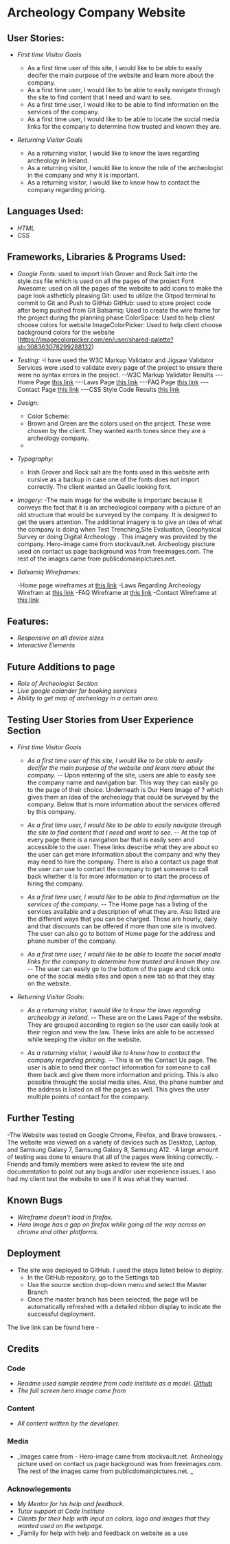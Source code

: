 # Archeology Company Website

## User Stories:
- _First time Visitor Goals_
  - As a first time user of this site, I would like to be able to easily decifer the main purpose of the website and learn more about the company.
  - As a first time user, I would like to be able to easily navigate through the site to find content that I need and want to see.
  - As a first time user, I would like to be able to find information on the services of the company. 
  - As a first time user, I would like to be able to locate the social media links for the company to determine how trusted and known they are.

- _Returning Visitor Goals_
  - As a returning visitor, I would like to know the laws regarding archeology in Ireland.
  - As a returning visitor, I would like to know the role of the archeologist in the company and why it is important.
  - As a returning visitor, I would like to know how to contact the company regarding pricing.

## Languages Used:

- _HTML_
- _CSS_

## Frameworks, Libraries & Programs Used:

- _Google Fonts:_ used to import Irish Grover and Rock Salt into the style.css file which is used on all the pages of the project
Font Awesome: used on all the pages of the website to add icons to make the page look astheticly pleasing
Git: used to utilize the Gitpod terminal to commit to Git and Push to GitHub
GitHub: used to store project code after being pushed from Git
Balsamiq: Used to create the wire frame for the project during the planning phase
ColorSpace: Used to help client choose colors for website
ImageColorPicker: Used to help client choose background colors for the website (https://imagecolorpicker.com/en/user/shared-palette?id=308363078299288132)

- _Testing:_
  -I have used the W3C Markup Validator and Jigsaw Validator Services were used to validate every page of the project to ensure there were no syntax errors in the project.
  --W3C Markup Validator Results
  ---Home Page [this link](testing/home-testing.txt)
  ---Laws Page [this link](testing/laws-testing.txt)
  ---FAQ Page [this link](testing/faq-testing.txt)
  ---Contact Page [this link](testing/contact-testing.txt)
  ---CSS Style Code Results [this link](testing/css-testing.txt)

- _Design:_
  - Color Scheme: 
  - Brown and Green are the colors used on the project.  These were chosen by the client. They wanted earth tones since they are a archeology company.
  - 

- _Typography:_
  - Irish Grover and Rock salt are the fonts used in this website with cursive as a backup in case one of the fonts does not import correctly. The client wanted an Gaelic looking font.

- _Imagery:_
  -The main image for the website is important because it conveys the fact that it is an archeological company with a picture of an old structure that would be surveyed by the company. It is designed to get the users attention.  The additional imagery is to give an idea of what the company is doing when  Test Trenching,Site Evaluation, Geophysical Survey or doing Digital Archeology . This imagery was provided by the company. Hero-image came from stockvault.net. Archeology piscture used on contact us page background was from freeimages.com. The rest of the images came from publicdomainpictures.net. 

- _Balsamiq Wireframes:_

  -Home page wireframes at [this link](wireframes/home-page.pdf)
  -Laws Regarding Archeology Wirefram at [this link](wireframes/laws.pdf)
  -FAQ Wireframe at [this link](wireframes/faq.pdf)
  -Contact Wireframe at [this link](wireframes/contact-us.pdf)
## Features:

- _Responsive on all device sizes_
- _Interactive Elements_

## Future Additions to page
- _Role of Archeologist Section_
- _Live google calander for booking services_
- _Ability to get map of archeology in a certain area._

## Testing User Stories from User Experience Section
- _First time Visitor Goals_
  - _As a first time user of this site, I would like to be able to easily decifer the main purpose of the website and learn more about the company._
  -- Upon entering of the site, users are able to easily see the company name and navigation bar. This way they can easily go to the page of their choice. Underneath is Our Hero Image of ? which gives them an idea of the archeology that could be surveyed by the company. Below that is more information about the services offered by this company. 

  - _As a first time user, I would like to be able to easily navigate through the site to find content that I need and want to see._
  -- At the top of every page there is a navigation bar that is easily seen and accessible to the user. These links describe what they are about so the user can get more information about the company and why they may need to hire the company. There is also a contact us page that the user can use to contact the company to get someone to call back whether it is for more information or to start the process of hiring the company.

  - _As a first time user, I would like to be able to find information on the services of the company._ 
  -- The Home page has a listing of the services available and a description of what they are. Also listed are the different ways that you can be charged.  Those are hourly, daily and that discounts can be offered if more than one site is involved. The user can also go to bottom of Home page for the address and phone number of the company.

  - _As a first time user, I would like to be able to locate the social media links for the company to determine how trusted and known they are._
  -- The user can easily go to the bottom of the page and click onto one of the social media sites and open a new tab so that they stay on the website.


- _Returning Visitor Goals:_ 
  - _As a returning visitor, I would like to know the laws regarding archeology in ireland._
  -- These are on the Laws Page of the website.  They are grouped according to region so the user can easily look at their region and view the law.  These links are able to be accessed while keeping the visitor on the website.

  - _As a returning visitor, I would like to know how to contact the company regarding pricing._ 
  -- This is on the Contact Us page.  The user is able to send their contact information for someone to call them back and give them more information and pricing.  This is also possible throught the social media sites. Also, the phone number and the address is listed on all the pages as well. This gives the user multiple points of contact for the company.

## Further Testing
  -The Website was tested on Google Chrome, Firefox, and Brave browsers.
  -The website was viewed on a variety of devices such as Desktop, Laptop, and Samsung Galaxy 7, Samsung Galaxy 8, Samsung A12.
  -A large amount of testing was done to ensure that all of the pages were linking correctly. 
  -Friends and family members were asked to review the site and documentation to point out any bugs and/or user experience issues. I aso had my client test the website to see if it was what they wanted.

## Known Bugs
- _Wireframe doesn't load in firefox._
- _Hero Image has a gap on firefox while going all the way across on chrome and other platforms._

## Deployment

- The site was deployed to GitHub. I used the steps listed below to deploy. 
  - In the GitHub repository, go to the Settings tab 
  - Use the source section drop-down menu and select the Master Branch
  - Once the master branch has been selected, the page will be automatically refreshed with a detailed ribbon display to indicate the successful deployment. 

The live link can be found here -



## Credits

### Code
- _Readme used sample readme from code institute as a model. [Github](https://github.com/Code-Institute-Solutions/readme-template/blob/master/README.md)_
- _The full screen hero image came from_

### Content
- _All content written by the developer._

### Media
- _Images came from - Hero-image came from stockvault.net. Archeology picture used on contact us page background was from freeimages.com. The rest of the images came from publicdomainpictures.net. _

### Acknowlegements
- _My Mentor for his help and feedback._
- _Tutor support at Code Institute_
- _Clients for their help with input on colors, logo and images that they wanted used on the webpage._
- _Family for help with help and feedback on website as a use